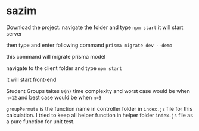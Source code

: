 # sazim

Download the project.
navigate the folder and type 
`npm start` 
it will start server 

then type and enter following command
`prisma migrate dev --demo`

this command will migrate prisma model

navigate to the client folder and type
`npm start`

it will start front-end

Student Groups takes `0(n)` time complexity 
and worst case would be when `n=12`
and best case would be when   `n=3`

`groupPermute` is the function name in controller folder in `index.js` file for this calculation.
I tried to keep all helper function in helper folder `index.js` file as a pure function for unit test.

